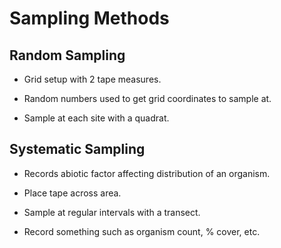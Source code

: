 # Sampling Methods

## Random Sampling

- Grid setup with 2 tape measures.

- Random numbers used to get grid coordinates to sample at.

- Sample at each site with a quadrat.


## Systematic Sampling

- Records abiotic factor affecting distribution of an organism.

- Place tape across area.

- Sample at regular intervals with a transect.

- Record something such as organism count, % cover, etc.
